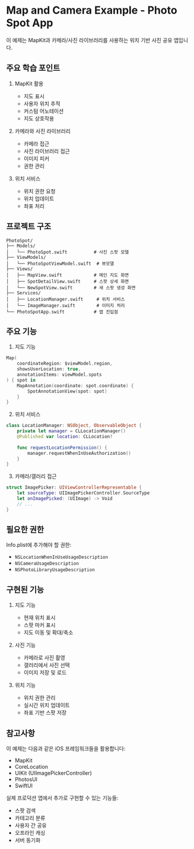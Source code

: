 # Map and Camera Example - Photo Spot App

이 예제는 MapKit과 카메라/사진 라이브러리를 사용하는 위치 기반 사진 공유 앱입니다.

## 주요 학습 포인트

1. MapKit 활용
   - 지도 표시
   - 사용자 위치 추적
   - 커스텀 어노테이션
   - 지도 상호작용

2. 카메라와 사진 라이브러리
   - 카메라 접근
   - 사진 라이브러리 접근
   - 이미지 피커
   - 권한 관리

3. 위치 서비스
   - 위치 권한 요청
   - 위치 업데이트
   - 좌표 처리

## 프로젝트 구조

```
PhotoSpot/
├── Models/
│   └── PhotoSpot.swift          # 사진 스팟 모델
├── ViewModels/
│   └── PhotoSpotViewModel.swift  # 뷰모델
├── Views/
│   ├── MapView.swift            # 메인 지도 화면
│   ├── SpotDetailView.swift     # 스팟 상세 화면
│   └── NewSpotView.swift        # 새 스팟 생성 화면
├── Services/
│   ├── LocationManager.swift     # 위치 서비스
│   └── ImageManager.swift        # 이미지 처리
└── PhotoSpotApp.swift           # 앱 진입점
```

## 주요 기능

1. 지도 기능
```swift
Map(
    coordinateRegion: $viewModel.region,
    showsUserLocation: true,
    annotationItems: viewModel.spots
) { spot in
    MapAnnotation(coordinate: spot.coordinate) {
        SpotAnnotationView(spot: spot)
    }
}
```

2. 위치 서비스
```swift
class LocationManager: NSObject, ObservableObject {
    private let manager = CLLocationManager()
    @Published var location: CLLocation?
    
    func requestLocationPermission() {
        manager.requestWhenInUseAuthorization()
    }
}
```

3. 카메라/갤러리 접근
```swift
struct ImagePicker: UIViewControllerRepresentable {
    let sourceType: UIImagePickerController.SourceType
    let onImagePicked: (UIImage) -> Void
    // ...
}
```

## 필요한 권한

Info.plist에 추가해야 할 권한:
- `NSLocationWhenInUseUsageDescription`
- `NSCameraUsageDescription`
- `NSPhotoLibraryUsageDescription`

## 구현된 기능

1. 지도 기능
   - 현재 위치 표시
   - 스팟 마커 표시
   - 지도 이동 및 확대/축소

2. 사진 기능
   - 카메라로 사진 촬영
   - 갤러리에서 사진 선택
   - 이미지 저장 및 로드

3. 위치 기능
   - 위치 권한 관리
   - 실시간 위치 업데이트
   - 좌표 기반 스팟 저장

## 참고사항

이 예제는 다음과 같은 iOS 프레임워크들을 활용합니다:
- MapKit
- CoreLocation
- UIKit (UIImagePickerController)
- PhotosUI
- SwiftUI

실제 프로덕션 앱에서 추가로 구현할 수 있는 기능들:
- 스팟 검색
- 카테고리 분류
- 사용자 간 공유
- 오프라인 캐싱
- 서버 동기화
